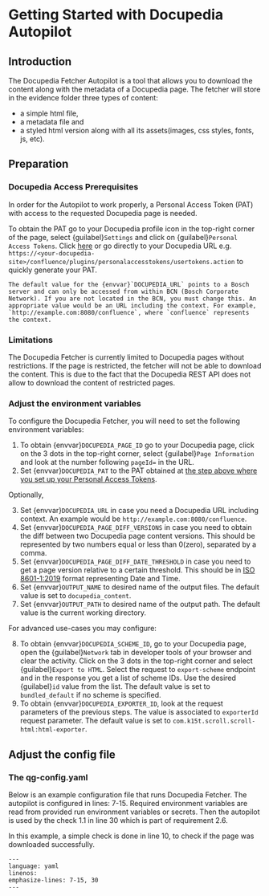 # Getting Started with Docupedia Autopilot

## Introduction

The Docupedia Fetcher Autopilot is a tool that allows you to download the content along with the metadata of a Docupedia page. The fetcher will store in the evidence folder three types of content:

- a simple html file,
- a metadata file and
- a styled html version along with all its assets(images, css styles, fonts, js, etc).

## Preparation

### Docupedia Access Prerequisites

In order for the Autopilot to work properly, a Personal Access Token (PAT) with access to the requested Docupedia page is needed.

To obtain the PAT go to your Docupedia profile icon in the top-right corner of the page, select {guilabel}`Settings` and click on {guilabel}`Personal Access Tokens`. Click [here][RBDocupediaPAT] or go directly to your Docupedia URL e.g. `https://<your-docupedia-site>/confluence/plugins/personalaccesstokens/usertokens.action` to quickly generate your PAT.

```{warning}
The default value for the {envvar}`DOCUPEDIA_URL` points to a Bosch server and can only be accessed from within BCN (Bosch Corporate Network). If you are not located in the BCN, you must change this. An appropriate value would be an URL including the context. For example, `http://example.com:8080/confluence`, where `confluence` represents the context.
```

### Limitations

The Docupedia Fetcher is currently limited to Docupedia pages without restrictions. If the page is restricted, the fetcher will not be able to download the content. This is due to the fact that the Docupedia REST API does not allow to download the content of restricted pages.

### Adjust the environment variables

To configure the Docupedia Fetcher, you will need to set the following environment variables:

1. To obtain {envvar}`DOCUPEDIA_PAGE_ID` go to your Docupedia page, click on the 3 dots in the top-right corner, select {guilabel}`Page Information` and look at the number following `pageId=` in the URL.
2. Set {envvar}`DOCUPEDIA_PAT` to the PAT obtained at [the step above where you set up your Personal Access Tokens](#docupedia-access-prerequisites).

Optionally,

3. Set {envvar}`DOCUPEDIA_URL` in case you need a Docupedia URL including context. An example would be `http://example.com:8080/confluence`.
4. Set {envvar}`DOCUPEDIA_PAGE_DIFF_VERSIONS` in case you need to obtain the diff between two Docupedia page content versions. This should be represented by two numbers equal or less than 0(zero), separated by a comma.
5. Set {envvar}`DOCUPEDIA_PAGE_DIFF_DATE_THRESHOLD` in case you need to get a page version relative to a certain threshold. This should be in [ISO 8601-1:2019](https://www.iso.org/standard/70907.html) format representing Date and Time.
6. Set {envvar}`OUTPUT_NAME` to desired name of the output files. The default value is set to `docupedia_content`.
7. Set {envvar}`OUTPUT_PATH` to desired name of the output path. The default value is the current working directory.

For advanced use-cases you may configure:

8. To obtain {envvar}`DOCUPEDIA_SCHEME_ID`, go to your Docupedia page, open the {guilabel}`Network` tab in developer tools of your browser and clear the activity. Click on the 3 dots in the top-right corner and select {guilabel}`Export to HTML`. Select the request to `export-scheme` endpoint and in the response you get a list of scheme IDs. Use the desired {guilabel}`id` value from the list. The default value is set to `bundled_default` if no scheme is specified.
9. To obtain {envvar}`DOCUPEDIA_EXPORTER_ID`, look at the request parameters of the previous steps. The value is associated to `exporterId` request parameter. The default value is set to `com.k15t.scroll.scroll-html:html-exporter`.

## Adjust the config file

### The qg-config.yaml

Below is an example configuration file that runs Docupedia Fetcher. The autopilot is configured in lines: 7-15. Required environment variables are read from provided run environment variables or secrets. Then the autopilot is used by the check 1.1 in line 30 which is part of requirement 2.6.

In this example, a simple check is done in line 10, to check if the page was downloaded successfully.

```{literalinclude} resources/qg-config.yaml
---
language: yaml
linenos:
emphasize-lines: 7-15, 30
---
```

[RBDocupediaPAT]: https://inside-docupedia.bosch.com/confluence/plugins/personalaccesstokens/usertokens.action
